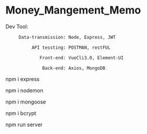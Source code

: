 ﻿# Money_Mangement_Memo
 
Dev Tool: 

         Data-transmission: Node, Express, JWT
         
              API tessting: POSTMAN, restFUL
              
                 Front-end: VueCli3.0, Element-UI
                 
                  Back-end: Axios, MongoDB
       
npm i express

npm i nodemon

npm i mongoose

npm i bcrypt

npm run server
